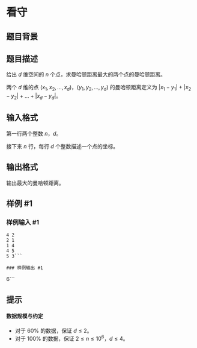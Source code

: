 # 看守

## 题目背景



## 题目描述

给出 $d$ 维空间的 $n$ 个点，求曼哈顿距离最大的两个点的曼哈顿距离。

两个 $d$ 维的点 $(x_1,x_2,\ldots,x_d)$，$(y_1,y_2,\ldots,y_d)$ 的曼哈顿距离定义为 $|x_1-y_1|+|x_2-y_2|+\ldots+|x_d-y_d|$。


## 输入格式

第一行两个整数 $n$，$d$。

接下来 $n$ 行，每行 $d$ 个整数描述一个点的坐标。

## 输出格式

输出最大的曼哈顿距离。


## 样例 #1

### 样例输入 #1
```
4 2
2 1
1 4
4 5
5 3```

### 样例输出 #1

```
6```

## 提示

#### 数据规模与约定

- 对于 $60\%$ 的数据，保证 $d\le2$。
- 对于 $100\%$ 的数据，保证 $2\le n\le10^6$，$d\le4$。
